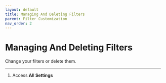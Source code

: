```yaml
---
layout: default
title: Managing And Deleting Filters
parent: Filter Customization
nav_order: 2
---
```


# Managing And Deleting Filters

Change your filters or delete them.

---

1. Access **All Settings**